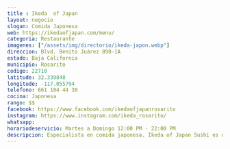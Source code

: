 ```yaml
---
title : Ikeda  of Japan
layout: negocio
slogan: Comida Japonesa
web: https://ikedaofjapan.com/menu/
categoria: Restaurante
imagenes: ["/assets/img/directorio/ikeda-japon.webp"]
direccion: Blvd. Benito Juárez 890-1A
estado: Baja California
municipio: Rosarito
codigo: 22710
latitude: 32.339848
longitude: -117.055794
telefono: 661 104 44 30
cocina: Japonesa
rango: $$
facebook: https://www.facebook.com/ikedaofjapanrosarito
instagram: https://www.instagram.com/ikeda_rosarito/
whatsapp: 
horariodeservicio: Martes a Domingo 12:00 PM - 22:00 PM 
descripcion: Especialista en comida japonesa. Ikeda of Japan Sushi es una empresa dedicada a la elaboración de comida japonesa en todo su entorno culinario.
---
```

